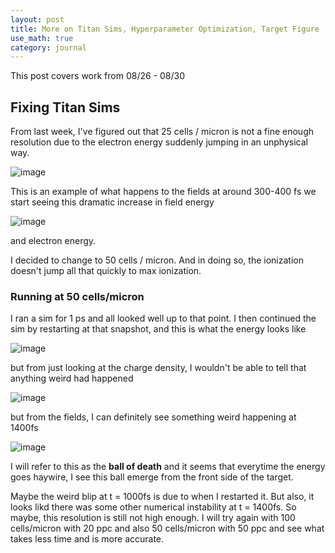 ```yaml
---
layout: post
title: More on Titan Sims, Hyperparameter Optimization, Target Figure
use_math: true
category: journal
---
```


This post covers work from 08/26 - 08/30 

## Fixing Titan Sims

From last week, I've figured out that 25 cells / micron is not a fine enough resolution due to the electron energy suddenly jumping in an unphysical way.

![image](https://github.com/user-attachments/assets/8ee310b2-0450-4c31-914a-dff4e81b2b3f)

This is an example of what happens to the fields at around 300-400 fs we start seeing this dramatic increase in field energy

![image](https://github.com/user-attachments/assets/a028ebed-5681-4ee3-a703-6b72a9ea4723)

and electron energy.

I decided to change to 50 cells / micron. And in doing so, the ionization doesn't jump all that quickly to max ionization. 

### Running at 50 cells/micron

I ran a sim for 1 ps and all looked well up to that point. I then continued the sim by restarting at that snapshot, and this is what the energy looks like 

![image](https://github.com/user-attachments/assets/adc58d63-35f9-4cf8-adbb-7bf0e15eb8fd)

but from just looking at the charge density, I wouldn't be able to tell that anything weird had happened 

![image](https://github.com/user-attachments/assets/5f3fd424-2fca-40b3-94c4-7403bedf686c)

but from the fields, I can definitely see something weird happening at 1400fs

![image](https://github.com/user-attachments/assets/29c19720-88d9-4e2e-9e76-fc597e49e691)

I will refer to this as the **ball of death** and it seems that everytime the energy goes haywire, I see this ball emerge from the front side of the target. 

Maybe the weird blip at t = 1000fs is due to when I restarted it. But also, it looks likd there was some other numerical instability at t = 1400fs. So maybe, this resolution is still not high enough. I will try again with 100 cells/micron with 20 ppc and also 50 cells/micron with 50 ppc and see what takes less time and is more accurate.
